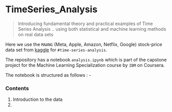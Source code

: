 # TimeSeries_Analysis
> Introducing fundamental theory and practical examples of Time Series Analysis .. using both statistical and machine learning methods on real data sets

Here we use the `MAANG` (Meta, Apple, Amazon, Netflix, Google) stock-price data set from [kaggle](https://www.kaggle.com/datasets/nikhil1e9/netflix-stock-price) for 
`#time-series-analysis`. 

The repository has a notebook `analysis.ipynb` which is part of the capstone project for the Machine Learning Specialization course by `IBM` on Coursera. 

The notebook is structured as follows : - 

### Contents
1. Introduction to the data
2. 

